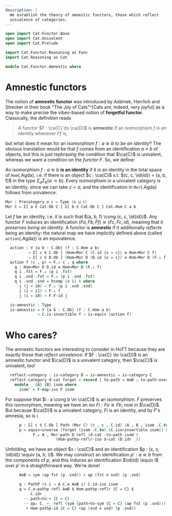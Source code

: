 ```yaml
---
description: |
  We establish the theory of amnestic functors, those which reflect
  univalence of categories.
---
```

```agda
open import Cat.Functor.Base
open import Cat.Univalent
open import Cat.Prelude

import Cat.Functor.Reasoning as Func
import Cat.Reasoning as Cat

module Cat.Functor.Amnestic where
```

<!--
```agda
private variable
  o ℓ o′ ℓ′ : Level
  C D : Precategory o ℓ
```
-->

# Amnestic functors

The notion of **amnestic functor** was introduced by Adámek, Herrlich
and Strecker in their book "The Joy of Cats"^[Cats are, indeed, very
joyful] as a way to make precise the vibes-based notion of **forgetful
functor**. Classically, the definition reads

> A functor $F : \ca{C} \to \ca{D}$ is **amnestic** if an isomorphism
$f$ _is an identity_ whenever $Ff$ is,

but what does it mean for an isomorphism $f : a \cong b$ to _be an
identity_? The obvious translation would be that $f$ comes from an
identification $a \equiv b$ of objects, but this is just rephrasing the
condition that $\ca{C}$ is univalent, whereas we want a condition on the
_functor_ $F$. So, we define:

An isomorphism $f : a \cong b$ **is an identity** if it is an identity
in the total space of `Hom`{.Agda}, i.e. if there is an object $c :
\ca{C}$ s.t. $(c, c, \id{id}) = (a, b, f)$ in the type $\Sigma_a
\Sigma_b (a \to b)$. Every isomorphism in a univalent category is an
identity, since we can take $c = a$, and the identification in
`Mor`{.Agda} follows from univalence.

```agda
Mor : Precategory o ℓ → Type (o ⊔ ℓ)
Mor C = Σ[ a ∈ Cat.Ob C ] Σ[ b ∈ Cat.Ob C ] Cat.Hom C a b
```

<!--
```agda
Hom→Mor : (C : Precategory o ℓ) {x y : Cat.Ob C} → Cat.Hom C x y → Mor C
Hom→Mor _ f = _ , _ , f

Mor-path : (C : Precategory o ℓ) {a b : Mor C}
         → (p : a .fst ≡ b .fst)
         → (q : a .snd .fst ≡ b .snd .fst)
         → PathP (λ i → Cat.Hom C (p i) (q i)) (a .snd .snd) (b .snd .snd)
         → a ≡ b
Mor-path C p q r i = p i , q i , r i

module _ (F : Functor C D) where
  private
    module C = Cat C
    module D = Cat D
    module F = Func F
```
-->

Let $f$ be an identity, i.e. it is such that $(a, b, f) \cong (c, c,
\id{id})$. Any functor $F$ induces an identification $(Fa, Fb, Ff) \cong
(Fc, Fc, id)$, meaning that it _preserves being an identity_. A functor
is **amnestic** if it additionally _reflects_ being an identity: the
natural map we have implicitly defined above (called `action`{.Agda}) is
an equivalence.

```agda
  action : ∀ {a b : C.Ob} (f : C.Hom a b)
          → Σ[ c ∈ C.Ob ] (Hom→Mor C (C.id {x = c}) ≡ Hom→Mor C f)
          → Σ[ c ∈ D.Ob ] (Hom→Mor D (D.id {x = c}) ≡ Hom→Mor D (F.₁ f))
  action f (c , p) = F.₀ c , q where
    q : Hom→Mor D D.id ≡ Hom→Mor D (F.₁ f)
    q i .fst = F.₀ (p i .fst)
    q i .snd .fst = F.₀ (p i .snd .fst)
    q i .snd .snd = hcomp (∂ i) λ where
      j (j = i0) → F.₁ (p i .snd .snd)
      j (i = i1) → F.₁ f
      j (i = i0) → F.F-id j

  is-amnestic : Type _
  is-amnestic = ∀ {a b : C.Ob} (f : C.Hom a b)
              → C.is-invertible f → is-equiv (action f)
```

# Who cares?

The amnestic functors are interesting to consider in HoTT because they
are exactly those that _reflect univalence_: If $F : \ca{C} \to \ca{D}$
is an amnestic functor and $\ca{D}$ is a univalent category, then
$\ca{C}$ is univalent, too!

```agda
  reflect-category : is-category D → is-amnestic → is-category C
  reflect-category d-cat forget = record { to-path = A≡B ; to-path-over = q } where
    module _ {A} {B} isom where
      isom′ = F-map-iso F isom
```

For suppose that $i : a \cong b \in \ca{C}$ is an isomorphism. $F$
preserves this isomorphism, meaning we have an iso $Fi : Fa \cong Fb$,
now in $\ca{D}$. But because $\ca{D}$ is a univalent category, $Fi$ is
an identity, and by $F$'s amnesia, so is $i$.

```agda
      p : Σ[ c ∈ C.Ob ] Path (Mor C) (c , c , C.id) (A , B , isom .C.to)
      p = equiv→inverse (forget (isom .C.to) (C.iso→invertible isom)) $
            F.₀ A , Mor-path D refl (d-cat .to-path isom′)
                      (Hom-pathp-reflr-iso d-cat (D.idr _))
```

Unfolding, we have an object $x : \ca{C}$ and an identification $p : (x,
x, \id{id}) \equiv (a, b, i)$. We may construct an identification $p' :
a \cong b$ from the components of $p$, and this induces an
identification $\id{id} \equiv i$ over $p'$ in a straightforward way.
We're done!

```agda
      A≡B = sym (ap fst (p .snd)) ∙ ap (fst ⊙ snd) (p .snd)

      q : PathP (λ i → A C.≅ A≡B i) C.id-iso isom
      q = C.≅-pathp refl A≡B $ Hom-pathp-reflr {C = C} $
           C.idr _
        ·· path→to-∙ {C = C} _ _
        ·· ap₂ C._∘_ refl (sym (path→to-sym {C = C} (ap fst (p .snd))))
         ∙ Hom-pathp-id {C = C} (ap (snd ⊙ snd) (p .snd))
```
